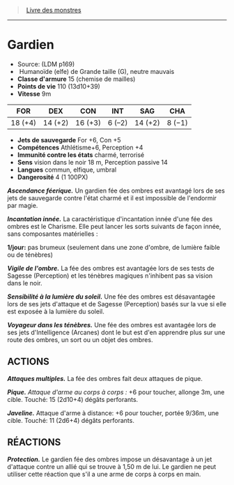 ﻿> [Livre des monstres](tome_of_beasts.md)

---

# Gardien

- Source: (LDM p169)
-  Humanoïde (elfe) de Grande taille (G), neutre mauvais
- **Classe d'armure** 15 (chemise de mailles)
- **Points de vie** 110 (13d10+39)
- **Vitesse** 9m

|FOR|DEX|CON|INT|SAG|CHA|
|---|---|---|---|---|---|
|18 (+4)|14 (+2)|16 (+3)|6 (–2)|14 (+2)|8 (−1)|

- **Jets de sauvegarde** For +6, Con +5
- **Compétences** Athlétisme+6, Perception +4
- **Immunité contre les états** charmé, terrorisé
- **Sens** vision dans le noir 18 m, Perception passive 14
- **Langues** commun, elfique, umbral
- **Dangerosité** 4 (1 100PX)

**_Ascendance féerique._** Un gardien fée des ombres est avantagé lors de ses jets de sauvegarde contre l'état charmé et il est impossible de l'endormir par magie.

**_Incantation innée._** La caractéristique d'incantation innée d'une fée des ombres est le Charisme. Elle peut lancer les sorts suivants de façon innée, sans composantes matérielles :

**1/jour:** pas brumeux (seulement dans une zone d'ombre, de lumière faible ou de ténèbres)

**_Vigile de l'ombre._** La fée des ombres est avantagée lors de ses tests de Sagesse (Perception) et les ténèbres magiques n'inhibent pas sa vision dans le noir.

**_Sensibilité à la lumière du soleil._** Une fée des ombres est désavantagée lors de ses jets d'attaque et de Sagesse (Perception) basés sur la vue si elle est exposée à la lumière du soleil.

**_Voyageur dans les ténèbres._** Une fée des ombres est avantagée lors de ses jets d'Intelligence (Arcanes) dont le but est d'en apprendre plus sur une route des ombres, un sort ou un objet des ombres.

## ACTIONS

**_Attaques multiples._** La fée des ombres fait deux attaques de pique.

**_Pique._** _Attaque d'arme au corps à corps :_ +6 pour toucher, allonge 3m, une cible. Touché: 15 (2d10+4) dégâts perforants.

**_Javeline._** Attaque d'arme à distance: +6 pour toucher, portée 9/36m, une cible. Touché: 11 (2d6+4) dégâts perforants.

## RÉACTIONS

**_Protection._** Le gardien fée des ombres impose un désavantage à un jet d'attaque contre un allié qui se trouve à 1,50 m de lui. Le gardien ne peut utiliser cette réaction que s'il a une arme de corps à corps en main.

